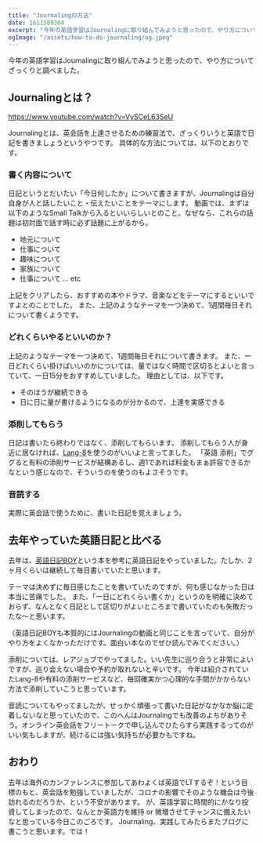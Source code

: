```yaml
---
title: "Journalingの方法"
date: 1611589304
excerpt: "今年の英語学習はJournalingに取り組んでみようと思ったので、やり方についてざっくりと調べました。"
ogImage: "/assets/how-to-do-journaling/og.jpeg"
---
```


今年の英語学習はJournalingに取り組んでみようと思ったので、やり方についてざっくりと調べました。

## Journalingとは？

https://www.youtube.com/watch?v=VySCeL63SeU

Journalingとは、英会話を上達させるための練習法で、ざっくりいうと英語で日記を書きましょうというやつです。
具体的な方法については、以下のとおりです。

### 書く内容について

日記というとだいたい「今日何したか」について書きますが、Journalingは自分自身が人と話したいこと・伝えたいことをテーマにします。
動画では、まずは以下のようなSmall Talkから入るといいらしいとのこと。なぜなら、これらの話題は初対面で話す時に必ず話題に上がるから。

- 地元について
- 仕事について
- 趣味について
- 家族について
- 仕事について ... etc

上記をクリアしたら、おすすめの本やドラマ、音楽などをテーマにするといいですよとのことでした。
また、上記のようなテーマを一つ決めて、1週間毎日それについて書くようです。

### どれくらいやるといいのか？

上記のようなテーマを一つ決めて、1週間毎日それについて書きます。
また、一日どれくらい掛けばいいのかについては、量ではなく時間で区切るとよいと言っていて、一日15分をおすすめしていました。
理由としては、以下です。

- そのほうが継続できる
- 日に日に量が書けるようになるのが分かるので、上達を実感できる

### 添削してもらう

日記は書いたら終わりではなく、添削してもらいます。
添削してもらう人が身近に居なければ、[Lang-8](https://lang-8.com/)を使うのがいいよと言ってました。
「英語 添削」でググると有料の添削サービスが結構あるし、週1であれば料金もまぁ許容できるかなという感じなので、そういうのを使うのもよさそうです。

### 音読する

実際に英会話で使うために、書いた日記を覚えましょう。

## 去年やっていた英語日記と比べる

去年は、[英語日記BOY](https://amzn.to/3a3WxL0)という本を参考に英語日記をやっていました。たしか、2ヶ月くらいは継続して毎日書いていたと思います。

テーマは決めずに毎日感じたことを書いていたのですが、何も感じなかった日は本当に苦痛でした。
また、「一日にどれくらい書くか」というのを明確に決めておらず、なんとなく日記として区切りがよいところまで書いていたのも失敗だったな〜と思います。

（英語日記BOYも本質的にはJournalingの動画と同じことを言っていて、自分がやり方をよくなかっただけです。面白い本なのでぜひ読んでみてください。）

添削については、レアジョブでやってました。いい先生に巡り合うと非常によいですが、巡り会えない場合や予約が取れないと辛いです。
今年は紹介されていたLang-8や有料の添削サービスなど、毎回確実かつ心理的な手間がかからない方法で添削していこうと思っています。

音読についてもやってましたが、せっかく頑張って書いた日記がなかなか脳に定着しないなと思っていたので、このへんはJournalingでも改善のよちがありそう。オンライン英会話をフリートークで申し込んでひたらすら実践するってのがいい気もしますが、続けるには強い気持ちが必要かもですね。

## おわり

去年は海外のカンファレンスに参加してあわよくば英語でLTするぞ！という目標のもと、英会話を勉強していましたが、コロナの影響でそのような機会は今後訪れるのだろうか、という不安があります。
が、英語学習に時間的にかなり投資してしまったので、なんとか英語力を維持 or 微増させてチャンスに備えたいなと思っている今日このごろです。
Journaling、実践してみたらまたブログに書こうと思います。では！

